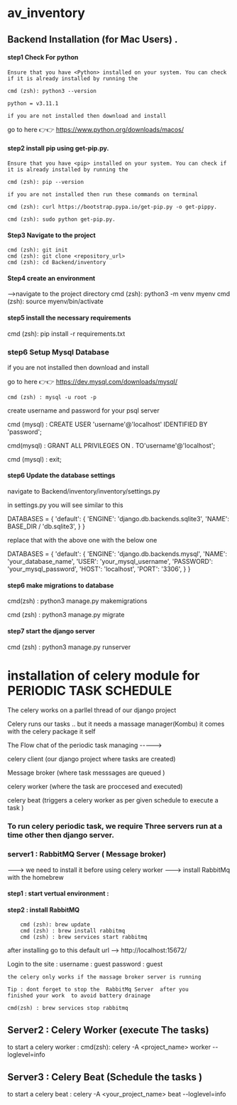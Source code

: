 # av_inventory

## Backend Installation (for Mac Users) . 

#### step1 Check For python 

    Ensure that you have <Python> installed on your system. You can check if it is already installed by running the 

    cmd (zsh): python3 --version

    python = v3.11.1

    if you are not installed then download and install 

  go to here 👉👉    https://www.python.org/downloads/macos/
    

#### step2 install pip using get-pip.py.
    Ensure that you have <pip> installed on your system. You can check if it is already installed by running the 

    cmd (zsh): pip --version 

    if you are not installed then run these commands on terminal 

    cmd (zsh): curl https://bootstrap.pypa.io/get-pip.py -o get-pippy. 

    cmd (zsh): sudo python get-pip.py. 

#### Step3 Navigate to the project 
    cmd (zsh): git init
    cmd (zsh): git clone <repository_url>
    cmd (zsh): cd Backend/inventory

#### Step4 create an environment 
-->navigate to the project directory 
cmd (zsh): python3 -m venv myenv
cmd (zsh): source myenv/bin/activate

#### step5 install the necessary requirements

cmd (zsh): pip install -r requirements.txt

### step6 Setup Mysql Database

 if you are not installed <mysql> then download and install

 go to here 👉👉  https://dev.mysql.com/downloads/mysql/ 
  
    cmd (zsh) : mysql -u root -p

 create username and password for your psql server

  cmd (mysql) : CREATE USER 'username'@'localhost' IDENTIFIED BY 'password';

  cmd(mysql) : GRANT ALL PRIVILEGES ON *.* TO'username'@'localhost';
  
  cmd (mysql) : exit;

#### step6 Update the database settings
 navigate to  Backend/inventory/inventory/settings.py

in settings.py you will see similar to this 

 DATABASES = {
    'default': {
        'ENGINE': 'django.db.backends.sqlite3',
        'NAME': BASE_DIR / 'db.sqlite3',
    }
}

replace that with the above one with the below one 

DATABASES = {
    'default': {
        'ENGINE': 'django.db.backends.mysql',
        'NAME': 'your_database_name',
        'USER': 'your_mysql_username',
        'PASSWORD': 'your_mysql_password',
        'HOST': 'localhost',
        'PORT': '3306',
    }
}

#### step6 make migrations to database

cmd(zsh) : python3 manage.py makemigrations

cmd (zsh) : python3 manage.py migrate

#### step7 start the django server

cmd (zsh) : python3 manage.py runserver





# installation of celery module for PERIODIC TASK SCHEDULE

The celery works on a parllel thread of our django project

Celery runs our tasks .. but it needs a massage manager(Kombu) it comes with the celery package it self 

The Flow chat of the periodic task managing ----->

celery client (our django project where tasks are created)

Message broker (where task messsages are queued  )

celery worker (where the task are proccesed and executed)

celery beat (triggers a celery worker as per given schedule to execute a task )

### To run celery periodic task, we require Three servers run at a time other then django server.
### server1 : RabbitMQ Server  ( Message broker)

--->  we need to install it before using celery worker
--->  install RabbitMq with the homebrew
#### step1 : start vertual environment :
#### step2 :  install RabbitMQ
        cmd (zsh): brew update 
        cmd (zsh) : brew install rabbitmq
        cmd (zsh) : brew services start rabbitmq


after installing go to this default url --> http://localhost:15672/

Login to the site :
            username : guest
            password : guest 

    the celery only works if the massage broker server is running 

    Tip : dont forget to stop the  RabbitMq Server  after you         finished your work  to avoid battery drainage 

    cmd(zsh) : brew services stop rabbitmq

## Server2 : Celery Worker (execute The tasks)

to start  a  celery worker :
   cmd(zsh): celery -A <project_name> worker --loglevel=info

## Server3 : Celery Beat (Schedule the tasks )
to start a  celery beat :
    celery -A <your_project_name> beat --loglevel=info


